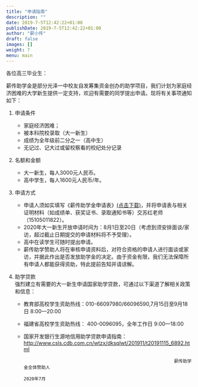 ```yaml
---
title: "申请指南"
description: ""
date: 2019-7-5T12:42:22+01:00
publishDate: 2019-7-5T12:42:22+01:00
author: "薪小传"
draft: false
images: []
weight: 7
menu: main
---
```


各位高三毕业生：

薪传助学金是部分光泽一中校友自发筹集资金创办的助学项目，我们计划为家庭经济困难的大学新生提供一定支持，欢迎有需要的同学提出申请。现将有关事项通知如下：

1. 申请条件

    * 家庭经济困难；
    * 被本科院校录取（大一新生）
    * 成绩为全年级前二分之一（高中生）
    * 无记过、记大过或留校察看的校纪处分记录

2. 名额和金额  

    * 大一新生，每人3000元人民币。
    * 高中学生，每人1600元人民币/年。
3. 申请方式

    * 申请人须如实填写《薪传助学金申请表》[(点击下载)](../pdfs/2020applicationform.pdf)，并将申请表与相关证明材料（如成绩单、获奖证书、录取通知书等）交苏红老师（15105011822）。
    * 2020年大一新生开放申请时间为：8月1日至20日（考虑到须安排面谈/家访，超过截止日期提交的申请材料将不予受理）。
    * 高中在读学生可随时提出申请。
    * 薪传助学赞助人将在审核申请资料后，对符合资格的申请人进行面谈或家访，并据此作出是否发放助学金的决定。由于资金有限，我们无法保障所有申请人都能获得资助，特此提前告知并请谅解。

4. 助学贷款<br>
强烈建立有需要的大一新生申请国家助学贷款，可通过以下渠道了解相关政策和信息：
    * 教育部高校学生资助热线：010-66097980/66096590,7月15日至9月18日 8:00—20:00 
    * 福建省高校学生资助热线： 400-0096095，全年工作日 9:00—18:00
    * 国家开发银行生源地信用助学贷款申请指南：http://www.csls.cdb.com.cn/wtzx/dksqlwt/201911/t20191115_6892.html
                                                                    
                                                                   薪传助学金全体赞助人
                                                                        2020年7月



